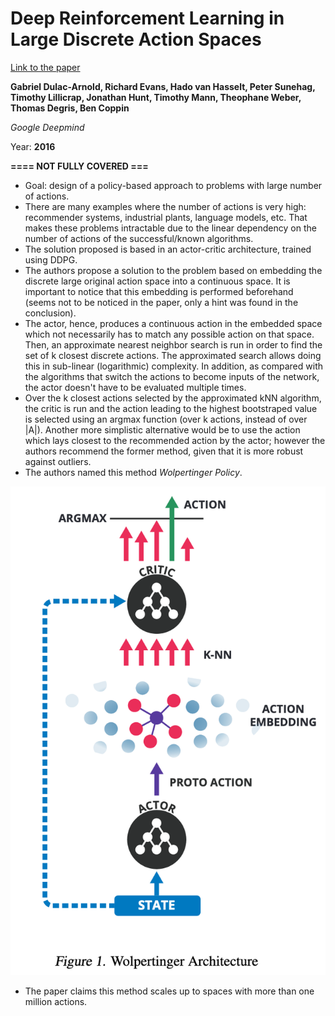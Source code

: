 # Deep Reinforcement Learning in Large Discrete Action Spaces

[Link to the paper](https://arxiv.org/abs/1512.07679)

**Gabriel Dulac-Arnold, Richard Evans, Hado van Hasselt, Peter Sunehag, Timothy Lillicrap, Jonathan Hunt, Timothy Mann, Theophane Weber, Thomas Degris, Ben Coppin**

*Google Deepmind*

Year: **2016**

**==== NOT FULLY COVERED ===**

- Goal: design of a policy-based approach to problems with large number of actions.
- There are many examples where the number of actions is very high: recommender systems, industrial plants, language models, etc. That makes these problems intractable due to the linear dependency on the number of actions of the successful/known algorithms.
- The solution proposed is based in an actor-critic architecture, trained using DDPG.
- The authors propose a solution to the problem based on embedding the discrete large original action space into a continuous space. It is important to notice that this embedding is performed beforehand (seems not to be noticed in the paper, only a hint was found in the conclusion).
- The actor, hence, produces a continuous action in the embedded space which not necessarily has to match any possible action on that space. Then, an approximate nearest neighbor search is run in order to find the set of k closest discrete actions. The approximated search allows doing this in sub-linear (logarithmic) complexity. In addition, as compared with the algorithms that switch the actions to become inputs of the network, the actor doesn't have to be evaluated multiple times.
- Over the k closest actions selected by the approximated kNN algorithm, the critic is run and the action leading to the highest bootstraped value is selected using an argmax function (over k actions, instead of over |A|). Another more simplistic alternative would be to use the action which lays closest to the recommended action by the actor; however the authors recommend the former method, given that it is more robust against outliers.
- The authors named this method *Wolpertinger Policy*.

![](dulacarnold2016/Architecture.png)

- The paper claims this method scales up to spaces with more than one million actions.